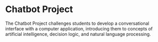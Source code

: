 # Chatbot Project

The Chatbot Project challenges students to develop a conversational interface with a computer application, introducing them to concepts of artificial intelligence, decision logic, and natural language processing.

